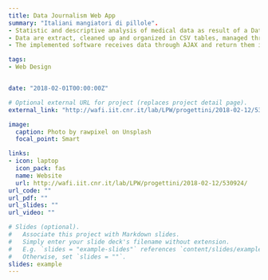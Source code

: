 ```yaml
---
title: Data Journalism Web App
summary: "Italiani mangiatori di pillole". 
- Statistic and descriptive analysis of medical data as result of a Data Journalism investigation about supplement consumption in Italy.
- Data are extract, cleaned up and organized in CSV tables, managed through a database SQL. Query API are in PHP.
- The implemented software receives data through AJAX and return them in Json format to a script that processes them and show them in a client-readable format (charts displayed in a user interface).

tags:
- Web Design


date: "2018-02-01T00:00:00Z"

# Optional external URL for project (replaces project detail page).
external_link: "http://wafi.iit.cnr.it/lab/LPW/progettini/2018-02-12/530924/"

image:
  caption: Photo by rawpixel on Unsplash
  focal_point: Smart

links:
- icon: laptop
  icon_pack: fas
  name: Website
  url: http://wafi.iit.cnr.it/lab/LPW/progettini/2018-02-12/530924/
url_code: ""
url_pdf: ""
url_slides: ""
url_video: ""

# Slides (optional).
#   Associate this project with Markdown slides.
#   Simply enter your slide deck's filename without extension.
#   E.g. `slides = "example-slides"` references `content/slides/example-slides.md`.
#   Otherwise, set `slides = ""`.
slides: example
---
```


